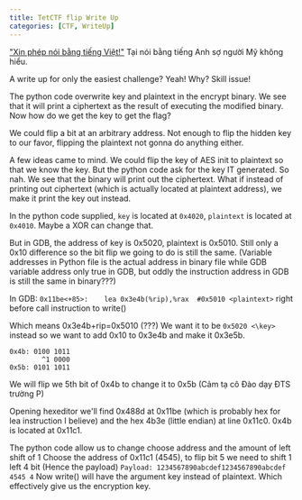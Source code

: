 ```yaml
---
title: TetCTF flip Write Up
categories: [CTF, WriteUp]
---
```


["Xin phép nói bằng tiếng Việt!"](https://letiendat198.github.io/posts/vi/TetCTFWU) Tại nói bằng tiếng Anh sợ người Mỹ không hiểu.

A write up for only the easiest challenge? Yeah! Why? Skill issue!

The python code overwrite key and plaintext in the encrypt binary. We see that it will print a ciphertext as the result of executing the modified binary. Now how do we get the key to get the flag?

We could flip a bit at an arbitrary address. Not enough to flip the hidden key to our favor, flipping the plaintext not gonna do anything either.

A few ideas came to mind. We could flip the key of AES init to plaintext so that we know the key. But the python code ask for the key IT generated. So nah.
We see that the binary will print out the ciphertext. What if instead of printing out ciphertext (which is actually located at plaintext address), we make it print the key out instead.

In the python code supplied, `key` is located at `0x4020`, `plaintext` is located at `0x4010`. Maybe a XOR can change that.

But in GDB, the address of key is 0x5020, plaintext is 0x5010. Still only a 0x10 difference so the bit flip we going to do is still the same. (Variable addresses in Python file is the actual address in binary file while GDB variable address only true in GDB, but oddly the instruction address in GDB is still the same in binary???)

In GDB: `0x11be<+85>:    lea 0x3e4b(%rip),%rax  #0x5010 <plaintext>` right before call instruction to write()

Which means 0x3e4b+rip=0x5010 (???)
We want it to be `0x5020 <\key>` instead so we want to add 0x10 to 0x3e4b and make it 0x3e5b.

```
0x4b: 0100 1011
        ^1 0000
0x5b: 0101 1011
```


We will flip we 5th bit of 0x4b to change it to 0x5b (Cảm tạ cô Đào dạy ĐTS trường P)

Opening hexeditor we'll find 0x488d at 0x11be (which is probably hex for lea instruction I believe) and the hex 4b3e (little endian) at line 0x11c0. 0x4b is located at 0x11c1.

The python code allow us to change choose address and the amount of left shift of 1
Choose the address of 0x11c1 (4545), to flip bit 5 we need to shift 1 left 4 bit (Hence the payload)
`Payload: 1234567890abcdef1234567890abcdef 4545 4`
Now write() will have the argument key instead of plaintext. Which effectively give us the encryption key.